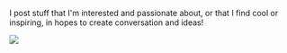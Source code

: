 I post stuff that I'm interested and passionate about, or that I find cool or inspiring, in hopes to create conversation and ideas!

![](https://cdn.discordapp.com/attachments/1064006615889612861/1239356472912121969/image.png?ex=66887fa9&is=66872e29&hm=7ee4ab29e2d48bddd7a584c8ea6fd1dba3d813559c197bb3e14b839ec45cda53&)
